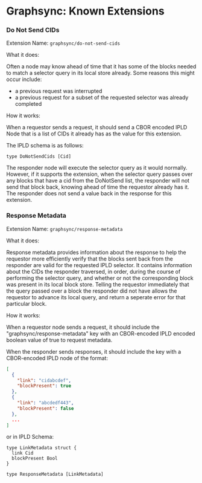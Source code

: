# Graphsync: Known Extensions

### Do Not Send CIDs

Extension Name: `graphsync/do-not-send-cids`

What it does:

Often a node may know ahead of time that it has some of the blocks needed to match a selector query in its local store already. Some reasons this might occur include:

- a previous request was interrupted
- a previous request for a subset of the requested selector was already completed

How it works:

When a requestor sends a request, it should send a CBOR encoded IPLD Node that is a list of CIDs it already has as the value for this extension.

The IPLD schema is as follows:

```ipldsch
type DoNotSendCids [Cid]
```

The responder node will execute the selector query as it would normally. However, if it supports the extension, when the selector query passes over any blocks that have a cid from the DoNotSend list, the responder will not send that block back, knowing ahead of time the requestor already has it. The responder does not send a value back in the response for this extension.

### Response Metadata

Extension Name: `graphsync/response-metadata`

What it does:

Response metadata provides information about the response to help the requestor more efficiently verify that the blocks sent back from the responder are valid for the requested IPLD selector. It contains information about the CIDs the responder traversed, in order, during the course of performing the selector query, and whether or not the corresponding block was present in its local block store. Telling the requestor immediately that the query passed over a block the responder did not have allows the requestor to advance its local query, and return a seperate error for that particular block.

How it works:

When a requestor node sends a request, it should include the "graphsync/response-metadata" key with an CBOR-encoded IPLD encoded boolean value of true to request metadata.

When the responder sends responses, it should include the key with a CBOR-encoded IPLD node of the format:

```json
[
  {
    "link": "cidabcdef",
    "blockPresent": true
  },
  {
    "link": "abcdedf443",
    "blockPresent": false
  },
  ...
]
```

or in IPLD Schema:

```ipldsch
type LinkMetadata struct {
  link Cid
  blockPresent Bool
}

type ResponseMetadata [LinkMetadata]
```